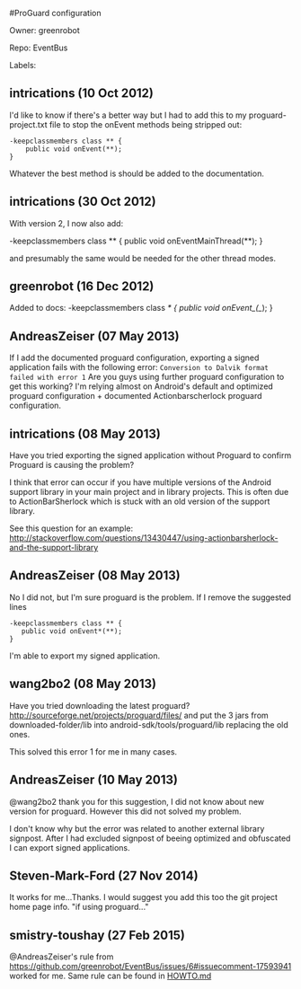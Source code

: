 #ProGuard configuration

Owner: greenrobot

Repo: EventBus

Labels: 

## intrications (10 Oct 2012)

I'd like to know if there's a better way but I had to add this to my proguard-project.txt file to stop the onEvent methods being stripped out:

```
-keepclassmembers class ** {
    public void onEvent(**);
}
```

Whatever the best method is should be added to the documentation.


## intrications (30 Oct 2012)

With version 2, I now also add:

-keepclassmembers class *\* {
   public void onEventMainThread(**);
}

and presumably the same would be needed for the other thread modes.


## greenrobot (16 Dec 2012)

Added to docs:
-keepclassmembers class *\* {
    public void onEvent_(_*);
}


## AndreasZeiser (07 May 2013)

If I add the documented proguard configuration, exporting a signed application fails with the following error:
`Conversion to Dalvik format failed with error 1`
Are you guys using further proguard configuration to get this working? I'm relying almost on Android's default and optimized proguard configuration + documented Actionbarscherlock proguard configuration.


## intrications (08 May 2013)

Have you tried exporting the signed application without Proguard to confirm Proguard is causing the problem?

I think that error can occur if you have multiple versions of the Android support library in your main project and in library projects. This is often due to ActionBarSherlock which is stuck with an old version of the support library.

See this question for an example: http://stackoverflow.com/questions/13430447/using-actionbarsherlock-and-the-support-library


## AndreasZeiser (08 May 2013)

No I did not, but I'm sure proguard is the problem. If I remove the suggested lines

```
-keepclassmembers class ** {
   public void onEvent*(**);
}
```

I'm able to export my signed application.


## wang2bo2 (08 May 2013)

Have you tried downloading the latest proguard?
http://sourceforge.net/projects/proguard/files/
and put the 3 jars from downloaded-folder/lib into android-sdk/tools/proguard/lib replacing the old ones.

This solved this error 1 for me in many cases.


## AndreasZeiser (10 May 2013)

@wang2bo2 thank you for this suggestion, I did not know about new version for proguard. However this did not solved my problem.

I don't know why but the error was related to another external library signpost. After I had excluded signpost of beeing optimized and obfuscated I can export signed applications.


## Steven-Mark-Ford (27 Nov 2014)

It works for me...Thanks. I would suggest you add this too the git project home page info. "if using proguard..."


## smistry-toushay (27 Feb 2015)

@AndreasZeiser's rule from https://github.com/greenrobot/EventBus/issues/6#issuecomment-17593941 worked for me. Same rule can be found in [HOWTO.md](https://github.com/greenrobot/EventBus/blob/master/HOWTO.md#proguard-configuration)



